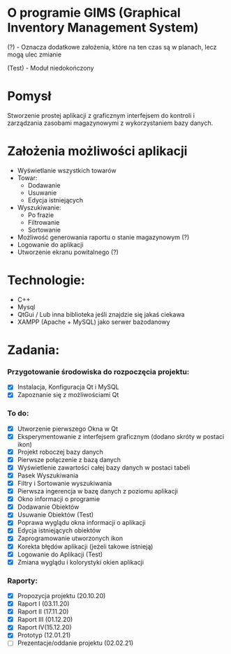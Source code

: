 # O programie GIMS (Graphical Inventory Management System)

(?) - Oznacza dodatkowe założenia, które na ten czas są w planach, lecz mogą ulec zmianie

(Test) - Moduł niedokończony

# Pomysł 
Stworzenie prostej aplikacji z graficznym interfejsem do kontroli i zarządzania zasobami magazynowymi z wykorzystaniem bazy danych.

# Założenia możliwości aplikacji
- Wyświetlanie wszystkich towarów
- Towar:
  - Dodawanie
  - Usuwanie
  - Edycja istniejących
- Wyszukiwanie:
  - Po frazie
  - Filtrowanie
  - Sortowanie
- Możliwość generowania raportu o stanie magazynowym (?)
- Logowanie do aplikacji
- Utworzenie ekranu powitalnego (?)

# Technologie:
- C++
- Mysql
- QtGui / Lub inna biblioteka jeśli znajdzie się jakaś ciekawa
- XAMPP (Apache + MySQL) jako serwer bazodanowy

# Zadania:
### Przygotowanie środowiska do rozpoczęcia projektu:
- [x] Instalacja, Konfiguracja Qt i MySQL
- [x] Zapoznanie się z możliwościami Qt

### To do:
- [x] Utworzenie pierwszego Okna w Qt
- [x] Eksperymentowanie z interfejsem graficznym (dodano skróty w postaci ikon)
- [x] Projekt roboczej bazy danych 
- [x] Pierwsze połączenie z bazą danych
- [x] Wyświetlenie zawartości całej bazy danych w postaci tabeli
- [x] Pasek Wyszukiwania
- [x] Filtry i Sortowanie wyszukiwania
- [x] Pierwsza ingerencja w bazę danych z poziomu aplikacji
- [x] Okno informacji o programie
- [x] Dodawanie Obiektów
- [x] Usuwanie Obiektów (Test)
- [x] Poprawa wyglądu okna informacji o aplikacji
- [x] Edycja istniejących obiektów 
- [x] Zaprogramowanie utworzonych ikon
- [x] Korekta błędów aplikacji (jeżeli takowe istnieją)  
- [x] Logowanie do Aplikacji (Test)
- [x] Zmiana wyglądu i kolorystyki okien aplikacji

### Raporty:
 - [x] Propozycja projektu (20.10.20)
 - [x] Raport I (03.11.20)
 - [x] Raport II (17.11.20)
 - [x] Raport III (01.12.20)
 - [x] Raport IV(15.12.20)
 - [x] Prototyp (12.01.21)
 - [ ] Prezentacje/oddanie projektu (02.02.21)
